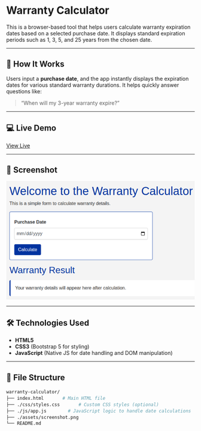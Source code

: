 # Warranty Calculator

This is a browser-based tool that helps users calculate warranty expiration dates based on a selected purchase date. It displays standard expiration periods such as 1, 3, 5, and 25 years from the chosen date.

---

## 🧾 How It Works

Users input a **purchase date**, and the app instantly displays the expiration dates for various standard warranty durations. It helps quickly answer questions like:

> “When will my 3-year warranty expire?”

---

## 💻 Live Demo

[View Live](https://timlp79.github.io/warranty_calculator2/)

---

## 📸 Screenshot

![Warranty Calculator Screenshot](./assets/screenshot.png)

---

## 🛠 Technologies Used

- **HTML5**
- **CSS3** (Bootstrap 5 for styling)
- **JavaScript** (Native JS for date handling and DOM manipulation)

---

## 📂 File Structure

```bash
warranty-calculator/
├── index.html       # Main HTML file
├── ./css/styles.css       # Custom CSS styles (optional)
├── ./js/app.js        # JavaScript logic to handle date calculations
├── ./assets/screenshot.png
└── README.md
